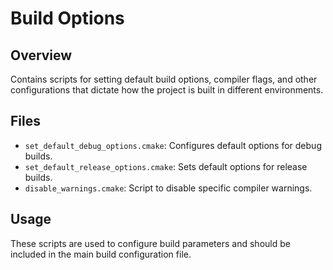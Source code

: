 # Build Options

## Overview
Contains scripts for setting default build options, compiler flags, and other configurations that dictate how the project is built in different environments.

## Files
- `set_default_debug_options.cmake`: Configures default options for debug builds.
- `set_default_release_options.cmake`: Sets default options for release builds.
- `disable_warnings.cmake`: Script to disable specific compiler warnings.

## Usage
These scripts are used to configure build parameters and should be included in the main build configuration file.
